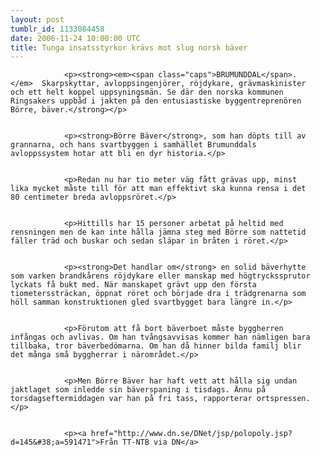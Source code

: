 ```yaml
---
layout: post
tumblr_id: 1133084458
date: 2006-11-24 10:00:00 UTC
title: Tunga insatsstyrkor krävs mot slug norsk bäver
---
```


<span style="float:right;margin-left:15px;margin-bottom:15px;"><img src="/resources/old/borre_the_beaver.jpg" alt="" /></span></p>


				<p><strong><em><span class="caps">BRUMUNDDAL</span>.</em>  Skarpskyttar, avloppsingenjörer, röjdykare, grävmaskinister och ett helt koppel uppsyningsmän. Se där den norska kommunen Ringsakers uppbåd i jakten på den entusiastiske byggentreprenören Börre, bäver.</strong></p>


				<p><strong>Börre Bäver</strong>, som han döpts till av grannarna, och hans svartbyggen i samhället Brumunddals avloppssystem hotar att bli en dyr historia.</p>


				<p>Redan nu har tio meter väg fått grävas upp, minst lika mycket måste till för att man effektivt ska kunna rensa i det 80 centimeter breda avloppsröret.</p>


				<p>Hittills har 15 personer arbetat på heltid med rensningen men de kan inte hålla jämna steg med Börre som nattetid fäller träd och buskar och sedan släpar in bråten i röret.</p>


				<p><strong>Det handlar om</strong> en solid bäverhytte som varken brandkårens röjdykare eller manskap med högtryckssprutor lyckats få bukt med. När manskapet grävt upp den första tiometerssträckan, öppnat röret och började dra i trädgrenarna som höll samman konstruktionen gled svartbygget bara längre in.</p>


				<p>Förutom att få bort bäverboet måste byggherren infångas och avlivas. Om han tvångsavvisas kommer han nämligen bara tillbaka, tror bäverbedömarna. Om han då hinner bilda familj blir det många små byggherrar i närområdet.</p>


				<p>Men Börre Bäver har haft vett att hålla sig undan jaktlaget som inledde sin bäverspaning i tisdags. Ännu på torsdagseftermiddagen var han på fri tass, rapporterar ortspressen.</p>


				<p><a href="http://www.dn.se/DNet/jsp/polopoly.jsp?d=145&#38;a=591471">Från TT-NTB via DN</a>
